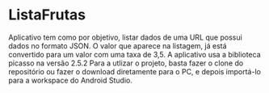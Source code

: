 # ListaFrutas
Aplicativo tem como por objetivo, listar dados de uma URL que possui dados no formato JSON. O valor que aparece na listagem, já está convertido para um valor com uma taxa de 3,5.
A aplicativo usa a biblioteca picasso na versão 2.5.2
Para a utlizar o projeto, basta fazer o clone do repositório ou fazer o download diretamente para o PC, e depois importá-lo para a workspace do Android Studio.
